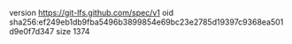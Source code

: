version https://git-lfs.github.com/spec/v1
oid sha256:ef249eb1db9fba5496b3899854e69bc23e2785d19397c9368ea501d9e0f7d347
size 1374
